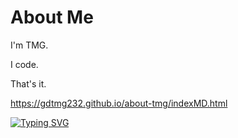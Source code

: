 # About Me
I'm TMG.

I code.

That's it.

https://gdtmg232.github.io/about-tmg/indexMD.html

[![Typing SVG](https://readme-typing-svg.herokuapp.com?size=30&lines=why+do+i+even+code;i+can+barely+code;stop)](https://example.com)
